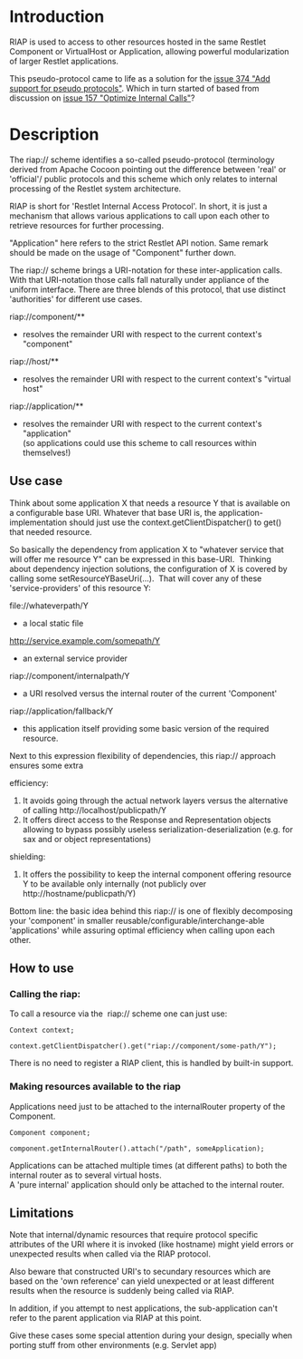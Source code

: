 # Introduction

RIAP is used to access to other resources hosted in the same Restlet
Component or VirtualHost or Application, allowing powerful
modularization of larger Restlet applications.

This pseudo-protocol came to life as a solution for the [issue 374 "Add
support for pseudo
protocols"](http://restlet.tigris.org/issues/show_bug.cgi?id=374).
Which in turn started of based from discussion on [issue 157 "Optimize
Internal
Calls"](http://restlet.tigris.org/issues/show_bug.cgi?id=157)?

# Description

The riap:// scheme identifies a so-called pseudo-protocol (terminology
derived from Apache Cocoon pointing out the difference between 'real' or
'official'/ public protocols and this scheme which only relates to
internal processing of the Restlet system architecture.

RIAP is short for 'Restlet Internal Access Protocol'. In short, it is
just a mechanism that allows various applications to call upon each
other to retrieve resources for further processing.

"Application" here refers to the strict Restlet API notion. Same remark
should be made on the usage of "Component" further down.

The riap:// scheme brings a URI-notation for these inter-application
calls. With that URI-notation those calls fall naturally under appliance
of the uniform interface. There are three blends of this protocol, that
use distinct 'authorities' for different use cases.

riap://component/\*\*

-   resolves the remainder URI with respect to the current context's
    "component"

riap://host/\*\*

-   resolves the remainder URI with respect to the current context's
    "virtual host"

riap://application/\*\*

-   resolves the remainder URI with respect to the current context's
    "application" \
     (so applications could use this scheme to call resources within
    themselves!)

## Use case

Think about some application X that needs a resource Y that is available
on a configurable base URI. Whatever that base URI is, the
application-implementation should just use the
context.getClientDispatcher() to get() that needed resource.

So basically the dependency from application X to "whatever service that
will offer me resource Y" can be expressed in this base-URI.  Thinking
about dependency injection solutions, the configuration of X is covered
by calling some setResourceYBaseUri(...).  That will cover any of these
'service-providers' of this resource Y:

file://whateverpath/Y

-   a local static file

http://service.example.com/somepath/Y

-   an external service provider

riap://component/internalpath/Y

-   a URI resolved versus the internal router of the current 'Component'

riap://application/fallback/Y

-   this application itself providing some basic version of the required
    resource.

Next to this expression flexibility of dependencies, this riap://
approach ensures some extra

efficiency:

1.  It avoids going through the actual network layers versus the
    alternative of calling http://localhost/publicpath/Y
2.  It offers direct access to the Response and Representation objects
    allowing to bypass possibly useless serialization-deserialization
    (e.g. for sax and or object representations)

shielding:

1.  It offers the possibility to keep the internal component offering
    resource Y to be available only internally (not publicly over
    http://hostname/publicpath/Y)

Bottom line: the basic idea behind this riap:// is one of flexibly
decomposing your 'component' in smaller
reusable/configurable/interchange-able 'applications' while assuring
optimal efficiency when calling upon each other.

## How to use

### Calling the riap:

To call a resource via the  riap:// scheme one can just use:

    Context context;

    context.getClientDispatcher().get("riap://component/some-path/Y");

There is no need to register a RIAP client, this is handled by built-in
support.

### Making resources available to the riap

Applications need just to be attached to the internalRouter property of
the Component.

    Component component;

    component.getInternalRouter().attach("/path", someApplication);

Applications can be attached multiple times (at different paths) to both
the internal router as to several virtual hosts.\
 A 'pure internal' application should only be attached to the internal
router.

## Limitations

Note that internal/dynamic resources that require protocol specific
attributes of the URI where it is invoked (like hostname) might yield
errors or unexpected results when called via the RIAP protocol.

Also beware that constructed URI's to secundary resources which are
based on the 'own reference' can yield unexpected or at least different
results when the resource is suddenly being called via RIAP.

In addition, if you attempt to nest applications, the sub-application
can't refer to the parent application via RIAP at this point.

Give these cases some special attention during your design, specially
when porting stuff from other environments (e.g. Servlet app)
